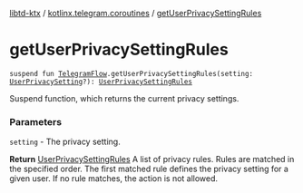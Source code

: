 [libtd-ktx](../index.md) / [kotlinx.telegram.coroutines](index.md) / [getUserPrivacySettingRules](./get-user-privacy-setting-rules.md)

# getUserPrivacySettingRules

`suspend fun `[`TelegramFlow`](../kotlinx.telegram.core/-telegram-flow/index.md)`.getUserPrivacySettingRules(setting: `[`UserPrivacySetting`](https://tdlibx.github.io/td/docs/org/drinkless/td/libcore/telegram/TdApi/UserPrivacySetting.html)`?): `[`UserPrivacySettingRules`](https://tdlibx.github.io/td/docs/org/drinkless/td/libcore/telegram/TdApi/UserPrivacySettingRules.html)

Suspend function, which returns the current privacy settings.

### Parameters

`setting` - The privacy setting.

**Return**
[UserPrivacySettingRules](https://tdlibx.github.io/td/docs/org/drinkless/td/libcore/telegram/TdApi/UserPrivacySettingRules.html) A list of privacy rules. Rules are matched in the specified
order. The first matched rule defines the privacy setting for a given user. If no rule matches, the
action is not allowed.

